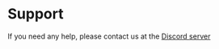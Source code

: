 # Support

If you need any help, please contact us at the [Discord server](https://discord.gg/Nk22nMnk66)
